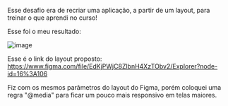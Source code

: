 Esse desafio era de recriar uma aplicação, a partir de um layout, para treinar o que aprendi no curso!

Esse foi o meu resultado:

![image](https://user-images.githubusercontent.com/61980811/162550296-a23d59fb-7f47-4c1e-aa81-e4ef98ff487d.png)


Esse é o link do layout proposto: https://www.figma.com/file/EdKjPWjC8ZlbnH4XzTObv2/Explorer?node-id=16%3A106

Fiz com os mesmos parâmetros do layout do Figma, porém coloquei uma regra "@media" para ficar um pouco mais responsivo em telas maiores.
